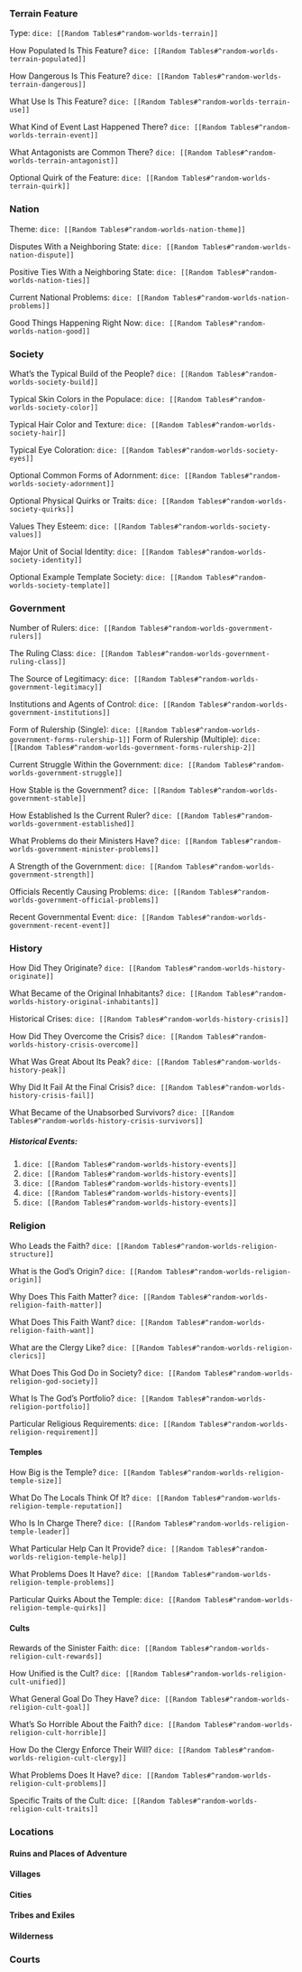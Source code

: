 
### Terrain Feature

Type: `dice: [[Random Tables#^random-worlds-terrain]]`

How Populated Is This Feature? `dice: [[Random Tables#^random-worlds-terrain-populated]]`

How Dangerous Is This Feature? `dice: [[Random Tables#^random-worlds-terrain-dangerous]]`

What Use Is This Feature? `dice: [[Random Tables#^random-worlds-terrain-use]]`

What Kind of Event Last Happened There? `dice: [[Random Tables#^random-worlds-terrain-event]]`

What Antagonists are Common There? `dice: [[Random Tables#^random-worlds-terrain-antagonist]]`

Optional Quirk of the Feature: `dice: [[Random Tables#^random-worlds-terrain-quirk]]`

### Nation

Theme: `dice: [[Random Tables#^random-worlds-nation-theme]]`

Disputes With a Neighboring State: `dice: [[Random Tables#^random-worlds-nation-dispute]]`

Positive Ties With a Neighboring State: `dice: [[Random Tables#^random-worlds-nation-ties]]`

Current National Problems: `dice: [[Random Tables#^random-worlds-nation-problems]]`

Good Things Happening Right Now: `dice: [[Random Tables#^random-worlds-nation-good]]`

### Society

What’s the Typical Build of the People? `dice: [[Random Tables#^random-worlds-society-build]]`

Typical Skin Colors in the Populace: `dice: [[Random Tables#^random-worlds-society-color]]`

Typical Hair Color and Texture: `dice: [[Random Tables#^random-worlds-society-hair]]`

Typical Eye Coloration: `dice: [[Random Tables#^random-worlds-society-eyes]]`

Optional Common Forms of Adornment: `dice: [[Random Tables#^random-worlds-society-adornment]]`

Optional Physical Quirks or Traits: `dice: [[Random Tables#^random-worlds-society-quirks]]`

Values They Esteem: `dice: [[Random Tables#^random-worlds-society-values]]`

Major Unit of Social Identity: `dice: [[Random Tables#^random-worlds-society-identity]]`

Optional Example Template Society: `dice: [[Random Tables#^random-worlds-society-template]]`

### Government

Number of Rulers: `dice: [[Random Tables#^random-worlds-government-rulers]]`

The Ruling Class: `dice: [[Random Tables#^random-worlds-government-ruling-class]]`

The Source of Legitimacy: `dice: [[Random Tables#^random-worlds-government-legitimacy]]`

Institutions and Agents of Control: `dice: [[Random Tables#^random-worlds-government-institutions]]`

Form of Rulership (Single): `dice: [[Random Tables#^random-worlds-government-forms-rulership-1]]`
Form of Rulership (Multiple): `dice: [[Random Tables#^random-worlds-government-forms-rulership-2]]`

Current Struggle Within the Government: `dice: [[Random Tables#^random-worlds-government-struggle]]`

How Stable is the Government? `dice: [[Random Tables#^random-worlds-government-stable]]`

How Established Is the Current Ruler? `dice: [[Random Tables#^random-worlds-government-established]]`

What Problems do their Ministers Have? `dice: [[Random Tables#^random-worlds-government-minister-problems]]`

A Strength of the Government: `dice: [[Random Tables#^random-worlds-government-strength]]`

Officials Recently Causing Problems: `dice: [[Random Tables#^random-worlds-government-official-problems]]`

Recent Governmental Event: `dice: [[Random Tables#^random-worlds-government-recent-event]]`

### History

How Did They Originate? `dice: [[Random Tables#^random-worlds-history-originate]]`

What Became of the Original Inhabitants? `dice: [[Random Tables#^random-worlds-history-original-inhabitants]]`

Historical Crises: `dice: [[Random Tables#^random-worlds-history-crisis]]`

How Did They Overcome the Crisis? `dice: [[Random Tables#^random-worlds-history-crisis-overcome]]`

What Was Great About Its Peak? `dice: [[Random Tables#^random-worlds-history-peak]]`

Why Did It Fail At the Final Crisis? `dice: [[Random Tables#^random-worlds-history-crisis-fail]]`

What Became of the Unabsorbed Survivors? `dice: [[Random Tables#^random-worlds-history-crisis-survivors]]`

##### Historical Events:
1. `dice: [[Random Tables#^random-worlds-history-events]]`
2. `dice: [[Random Tables#^random-worlds-history-events]]`
3. `dice: [[Random Tables#^random-worlds-history-events]]`
4. `dice: [[Random Tables#^random-worlds-history-events]]`
5. `dice: [[Random Tables#^random-worlds-history-events]]`

### Religion

Who Leads the Faith? `dice: [[Random Tables#^random-worlds-religion-structure]]`

What is the God’s Origin? `dice: [[Random Tables#^random-worlds-religion-origin]]`

Why Does This Faith Matter? `dice: [[Random Tables#^random-worlds-religion-faith-matter]]`

What Does This Faith Want? `dice: [[Random Tables#^random-worlds-religion-faith-want]]`

What are the Clergy Like? `dice: [[Random Tables#^random-worlds-religion-clerics]]`

What Does This God Do in Society? `dice: [[Random Tables#^random-worlds-religion-god-society]]`

What Is The God’s Portfolio? `dice: [[Random Tables#^random-worlds-religion-portfolio]]`

Particular Religious Requirements: `dice: [[Random Tables#^random-worlds-religion-requirement]]`

#### Temples

How Big is the Temple? `dice: [[Random Tables#^random-worlds-religion-temple-size]]`

What Do The Locals Think Of It? `dice: [[Random Tables#^random-worlds-religion-temple-reputation]]`

Who Is In Charge There? `dice: [[Random Tables#^random-worlds-religion-temple-leader]]`

What Particular Help Can It Provide? `dice: [[Random Tables#^random-worlds-religion-temple-help]]`

What Problems Does It Have? `dice: [[Random Tables#^random-worlds-religion-temple-problems]]`

Particular Quirks About the Temple: `dice: [[Random Tables#^random-worlds-religion-temple-quirks]]`

#### Cults

Rewards of the Sinister Faith: `dice: [[Random Tables#^random-worlds-religion-cult-rewards]]`

How Unified is the Cult? `dice: [[Random Tables#^random-worlds-religion-cult-unified]]`

What General Goal Do They Have? `dice: [[Random Tables#^random-worlds-religion-cult-goal]]`

What’s So Horrible About the Faith? `dice: [[Random Tables#^random-worlds-religion-cult-horrible]]`

How Do the Clergy Enforce Their Will? `dice: [[Random Tables#^random-worlds-religion-cult-clergy]]`

What Problems Does It Have? `dice: [[Random Tables#^random-worlds-religion-cult-problems]]`

Specific Traits of the Cult: `dice: [[Random Tables#^random-worlds-religion-cult-traits]]`

### Locations

#### Ruins and Places of Adventure


#### Villages


#### Cities


#### Tribes and Exiles


#### Wilderness


### Courts

